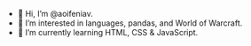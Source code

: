 - 👋 Hi, I’m @aoifeniav.
- 👀 I’m interested in languages, pandas, and World of Warcraft.
- 🌱 I’m currently learning HTML, CSS & JavaScript.

<!---
aoifeniav/aoifeniav is a ✨ special ✨ repository because its `README.md` (this file) appears on your GitHub profile.
You can click the Preview link to take a look at your changes.
--->
